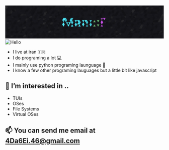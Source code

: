 ![Banner](./assets/Banner.png)
![Hello](https://readme-typing-svg.demolab.com?font=Fira+Code&pause=1000&width=435&lines=Hello%2C+i'm+Mani)
* I live at iran :iran:
* I do programing a lot 💻
* I mainly use python programing launguage 🐍
* I know a few other programing lauguages but a little bit like javascript 
## 👀 I’m interested in ..
* TUIs
* OSes
* File Systems
* Virtual OSes
## 📫 You can send me email at 4Da6Ei.46@gmail.com
